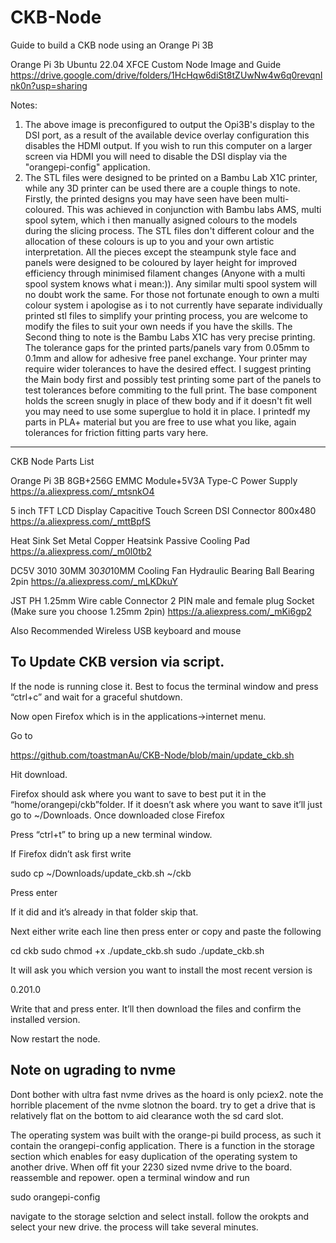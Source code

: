 # CKB-Node
Guide to build a CKB node using an Orange Pi 3B

Orange Pi 3b Ubuntu 22.04 XFCE Custom Node Image and Guide
https://drive.google.com/drive/folders/1HcHqw6diSt8tZUwNw4w6q0revqnInk0n?usp=sharing

Notes: 
1) The above image is preconfigured to output the Opi3B's display to the DSI port, as a result of the available device overlay configuration this disables the HDMI output. If you wish to run this computer on a larger screen via HDMI you will need to disable the DSI display via the "orangepi-config" application.
2) The STL files were designed to be printed on a Bambu Lab X1C printer, while any 3D printer can be used there are a couple things to note. Firstly, the printed designs you may have seen have been multi-coloured. This was achieved in conjunction with Bambu labs AMS, multi spool sytem, which i then manually asigned colours to the models during the slicing process. The STL files don't different colour and the allocation of these colours is up to you and your own artistic interpretation. All the pieces except the steampunk style face and panels were designed to be coloured by layer height for improved efficiency through minimised filament changes (Anyone with a multi spool system knows what i mean:)). Any similar multi spool system will no doubt work the same. For those not fortunate enough to own a multi colour system i apologise as i to not currently have separate individually printed stl files to simplify your printing process, you are welcome to modify the files to suit your own needs if you have the skills. The Second thing to note is the Bambu Labs X1C has very precise printing. The tolerance gaps for the printed parts/panels vary from 0.05mm to 0.1mm and allow for adhesive free panel exchange. Your printer may require wider tolerances to have the desired effect. I suggest printing the Main body first and possibly test printing some part of the panels to test tolerances before commiting to the full print. The base component holds the screen snugly in place of thew body and if it doesn't fit well you may need to use some superglue to hold it in place. I printedf my parts in PLA+ material but you are free to use what you like, again tolerances for friction fitting parts vary here.   

-------------------------------------------------------------------------
CKB Node Parts List

Orange Pi 3B 8GB+256G EMMC Module+5V3A Type-C Power Supply
https://a.aliexpress.com/_mtsnkO4

5 inch TFT LCD Display Capacitive Touch Screen DSI Connector 800x480
https://a.aliexpress.com/_mttBpfS

Heat Sink Set Metal Copper Heatsink Passive Cooling Pad 
https://a.aliexpress.com/_m0l0tb2

DC5V  3010 30MM 30*30*10MM Cooling Fan Hydraulic Bearing Ball Bearing 2pin
https://a.aliexpress.com/_mLKDkuY

JST PH 1.25mm Wire cable Connector 2 PIN male and female plug Socket
(Make sure you choose 1.25mm 2pin)
https://a.aliexpress.com/_mKi6gp2

Also Recommended Wireless USB keyboard and mouse

To Update CKB version via script.
------------------------------------------------------------------------

If the node is running close it. Best to focus the terminal window and press “ctrl+c” and wait for a graceful shutdown. 

Now open Firefox which is in the applications->internet menu.

Go to 

https://github.com/toastmanAu/CKB-Node/blob/main/update_ckb.sh

Hit download.

Firefox should ask where you want to save to best put it in the “home/orangepi/ckb”folder. If it doesn’t ask where you want to save it’ll just go to   ~/Downloads. Once downloaded close Firefox 

Press “ctrl+t” to bring up a new terminal window. 

If Firefox didn’t ask first write

sudo cp ~/Downloads/update_ckb.sh ~/ckb

Press enter

If it did and it’s already in that folder skip that. 

Next either write each line then press enter or copy and paste the following

cd ckb
sudo chmod +x ./update_ckb.sh
sudo ./update_ckb.sh

It will ask you which version you want to install the most recent version is 

0.201.0 

Write that and press enter. It’ll then download the files and confirm the installed version. 

Now restart the node.

Note on ugrading to nvme
--------------------------------------------------

Dont bother with ultra fast nvme drives as the hoard is only pciex2. note the horrible placement of the nvme 
slotnon the board. try to get a drive that is relatively flat on the bottom to aid clearance woth the sd card slot.

The operating system was built with the orange-pi build process, as such it contain the orangepi-config 
application. There is a function in the storage section which enables for easy duplication of the operating 
system to another drive. When off fit your 2230 sized nvme drive to the board. reassemble and repower. 
open a terminal window and run 

sudo orangepi-config

navigate to the storage selction and select install. follow the orokpts and select your new drive.
the process will take several minutes.
